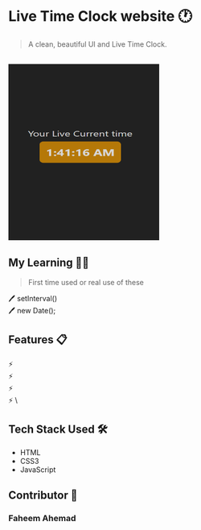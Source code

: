 # Live Time Clock website 🕐
> A clean, beautiful UI and Live Time Clock.
<br>
<img src='liveTimeClock.png' width="300px" height="350px">

## My Learning 📗🔖
> First time used or real use of these
> 
🖊️ setInterval() <br>
🖊️ new Date(); <br>


## Features 📋
⚡️ \
⚡️ \
⚡️ \
⚡️ \


## Tech Stack Used 🛠️
*  HTML
*  CSS3
*  JavaScript

## Contributor 🤝
### Faheem Ahemad
